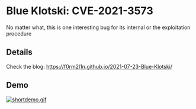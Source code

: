 # Blue Klotski: CVE-2021-3573

No matter what, this is one interesting bug for its internal or the exploitation procedure

## Details

Check the blog: https://f0rm2l1n.github.io/2021-07-23-Blue-Klotski/

## Demo

[![shortdemo.gif](https://i.postimg.cc/HxC96Tfb/shortdemo.gif)](https://postimg.cc/Z9VNRzYq)
